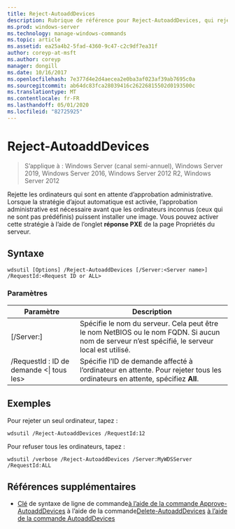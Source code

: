 ```yaml
---
title: Reject-AutoaddDevices
description: Rubrique de référence pour Reject-AutoaddDevices, qui rejette les ordinateurs qui sont en attente d’approbation administrative.
ms.prod: windows-server
ms.technology: manage-windows-commands
ms.topic: article
ms.assetid: ea25a4b2-5fad-4360-9c47-c2c9df7ea31f
author: coreyp-at-msft
ms.author: coreyp
manager: dongill
ms.date: 10/16/2017
ms.openlocfilehash: 7e377d4e2d4aecea2e0ba3af023af39ab7695c0a
ms.sourcegitcommit: ab64dc83fca28039416c26226815502d0193500c
ms.translationtype: MT
ms.contentlocale: fr-FR
ms.lasthandoff: 05/01/2020
ms.locfileid: "82725925"
---
```

# <a name="reject-autoadddevices"></a>Reject-AutoaddDevices

> S’applique à : Windows Server (canal semi-annuel), Windows Server 2019, Windows Server 2016, Windows Server 2012 R2, Windows Server 2012

Rejette les ordinateurs qui sont en attente d’approbation administrative. Lorsque la stratégie d’ajout automatique est activée, l’approbation administrative est nécessaire avant que les ordinateurs inconnus (ceux qui ne sont pas prédéfinis) puissent installer une image. Vous pouvez activer cette stratégie à l’aide de l’onglet **réponse PXE** de la page Propriétés du serveur.
## <a name="syntax"></a>Syntaxe
```
wdsutil [Options] /Reject-AutoaddDevices [/Server:<Server name>] /RequestId:<Request ID or ALL>
```
### <a name="parameters"></a>Paramètres
|Paramètre|Description|
|-------|--------|
|[/Server:<Server name>]|Spécifie le nom du serveur. Cela peut être le nom NetBIOS ou le nom FQDN. Si aucun nom de serveur n’est spécifié, le serveur local est utilisé.|
|/RequestId : ID de demande <&#124; tous les>|Spécifie l’ID de demande affecté à l’ordinateur en attente. Pour rejeter tous les ordinateurs en attente, spécifiez **All**.|
## <a name="examples"></a>Exemples
Pour rejeter un seul ordinateur, tapez :
```
wdsutil /Reject-AutoaddDevices /RequestId:12
```
Pour refuser tous les ordinateurs, tapez :
```
wdsutil /verbose /Reject-AutoaddDevices /Server:MyWDSServer /RequestId:ALL
```
## <a name="additional-references"></a>Références supplémentaires
- [Clé](command-line-syntax-key.md)
de syntaxe de ligne de commande[à l’aide de la commande Approve-AutoaddDevices](using-the-approve-autoadddevices-command.md)
à l’aide de la commande[Delete-AutoaddDevices](using-the-delete-autoadddevices-command.md)
[à l’aide de la commande AutoaddDevices](using-the-get-autoadddevices-command.md)
